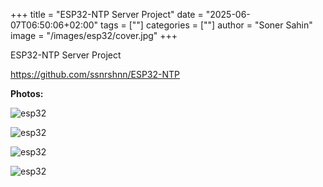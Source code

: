 +++
title = "ESP32-NTP Server Project"
date = "2025-06-07T06:50:06+02:00"
tags = [""]
categories = [""]
author = "Soner Sahin"
image = "/images/esp32/cover.jpg"
+++

ESP32-NTP Server Project

https://github.com/ssnrshnn/ESP32-NTP

**Photos:**

![esp32](/images/esp32/1.jpg)

![esp32](/images/esp32/2.jpg)

![esp32](/images/esp32/3.jpg)

![esp32](/images/esp32/cover.jpg)